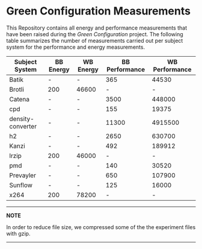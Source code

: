 # Green Configuration Measurements

This Repository contains all energy and performance measurements that have been raised during the *Green Configuration* project. The following table summarizes the number of measurements carried out per subject system for the performance and energy measurements.

| Subject System | BB Energy | WB Energy | BB Performance | WB Performance |
|----------------|-----------|-----------|----------------|----------------|
| Batik          | -         | -         | 365            | 44530          |
| Brotli         | 200       | 46600     | -              | -              |
| Catena         | -         | -         | 3500           | 448000         |
| cpd            | -         | -         | 155            | 19375          |
| density-converter | -      | -         | 11300          | 4915500        |
| h2             | -         | -         | 2650           | 630700         |
| Kanzi          | -         | -         | 492            | 189912         |
| lrzip          | 200       | 46000     | -              | -              |
| pmd            | -         | -         | 140            | 30520          |
| Prevayler      | -         | -         | 650            | 107900         |
| Sunflow        | -         | -         | 125            | 16000          |
| x264           | 200       | 78200     | -              | -              |


---
**NOTE**

In order to reduce file size, we compressed some of the the experiment files with gzip.

---
